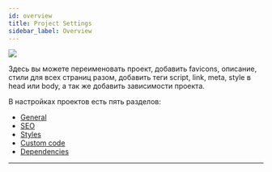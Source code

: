 ```yaml
---
id: overview
title: Project Settings
sidebar_label: Overview
---
```


![](https://test-upl.quarkly.io/60a657b1e3623a001f692958/images/docs-new-project-settings-overview.png?v=2021-05-21T14:18:48.829Z)

Здесь вы можете переименовать проект, добавить favicons, описание, стили для всех страниц разом, добавить теги script, link, meta, style в head или body, а так же добавить зависимости проекта.

В настройках проектов есть пять разделов:

-   [General](/interface/left-panels/project-settings/general)
-   [SEO](/interface/left-panels/project-settings/seo)
-   [Styles](/interface/left-panels/project-settings/styles)
-   [Custom code](/interface/left-panels/project-settings/custom-code/overview)
-   [Dependencies](/interface/left-panels/project-settings/dependencies)

---
